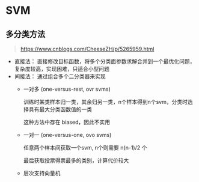 # SVM

## 多分类方法
> https://www.cnblogs.com/CheeseZH/p/5265959.html
- 直接法： 直接修改目标函数，将多个分类面参数求解合并到一个最优化问题，复杂度较高，实现困难，只适合小型问题
- 间接法： 通过组合多个二分类器来实现
    - 一对多 (one-versus-rest, ovr svms)
    
        训练时某类样本归一类，其余归另一类，n个样本得到n个svm，分类时选择具有最大分类函数值的一类
        
        这种方法中存在 biased，因此不实用     
    - 一对一 (one-versus-one, ovo svms)
    
        任意两个样本间获取一个svm, n个则需要 n(n-1)/2 个
        
        最后获取投票得票最多的类别，计算代价较大
    
    - 层次支持向量机